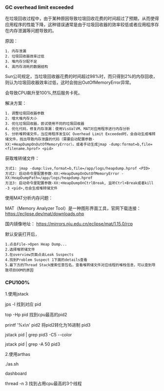 ### GC overhead limit exceeded
在垃圾回收过程中，由于某种原因导致垃圾回收花费的时间超过了预期，从而使得应用程序的性能下降，这种错误通常是由于垃圾回收器的效率较低或者应用程序存在内存泄漏等问题导致的。

原因：
```text
1. 内存泄漏
2. 垃圾回收器效率过低
3. 堆内存分配不足
4. 高内存消耗的数据结构
```

Sun公司规定，当垃圾回收器花费的时间超过98%时，而只得到2%的内存回收，则认为垃圾回收器效率过低，这时会抛出OutOfMemoryError异常。

会导致CPU飙升至100%,然后服务卡死。

解决方案：
```text
1. 调整垃圾回收器参数
2. 增大堆内存大小
3. 优化垃圾回收器，尝试使用不同的垃圾回收器
4. 优化代码，修复内存泄漏：使用VisUalVM、MAT对应用程序进行内存分析
5. 分析堆转储文件，当应用程序发生GC Overhead Limit Exceeded时，会自动生成堆转储文件，找出导致内存泄露的代码（需要启动配置参数-XX:+HeapDumpOnOutOfMemoryError）。或者手动生成jmap -dump:format=b,file=<filename.hprof> <pid>
```

获取堆转储文件：
```text
方式1: jmap -dump:live,format=b,file=/app/logs/heapdump.hprof <PID>
方式2: 启动命令里配置参数-XX:+HeapDumpOnOutOfMemoryError -XX:HeapDumpPath=/app/logs/heapdump.hprof
方法3: 启动命令里配置参数-XX:+HeapDumpOnCtrlBreak, 监听Ctrl+Break或者kill -3 <pid>,也会生成堆转储文件
```

使用MAT分析内存问题：

MAT（Memory Analyzer Tool）是一种图形界面工具，官网下载连接：https://eclipse.dev/mat/downloads.php

国内镜像地址：	https://mirrors.nju.edu.cn/eclipse/mat/1.15.0/rcp

默认安装打开后，
```text
1.点击File->Open Heap Dump...
2.选择堆转储文件
3.在overview页面点击Leak Suspects
4.找到Problem Suspect 1下面的details查看
5.最下方的Thread Stack搜索任意包名，查看堆转储文件对应线程的堆栈信息，可以查到导致项目OOM的原因
```

### CPU100%
1.使用jstack

jps -l 找到对应 pid

top -Hp pid 找到cpu最高的pid2

printf '%x\n' pid2 将pid2转化为16进制 pid3

jstack pid | grep pid3 -C5 --color

jstack pid | grep -A 50 pid3

2.使用arthas

./as.sh

dashboard

thread -n 3 找到占用cpu最高的3个线程